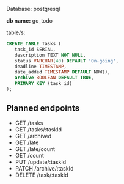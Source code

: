 Database: postgresql

**db name:** go_todo

table/s:

```sql
CREATE TABLE Tasks (
   task_id SERIAL,
   description TEXT NOT NULL,
   status VARCHAR(40) DEFAULT 'On-going',
   deadline TIMESTAMP,
   date_added TIMESTAMP DEFAULT NOW(),
   archive BOOLEAN DEFAULT TRUE,
   PRIMARY KEY (task_id)
);
```

## Planned endpoints

* GET /tasks
* GET /tasks/:taskId
* GET /archived
* GET /late
* GET /late/count
* GET /count
* PUT /update/:taskId
* PATCH /archive/:taskId
* DELETE /task/:taskId
